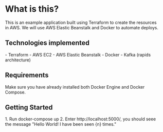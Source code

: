 <h1>What is this?</h1>

This is an example application built using Terraform to create the resources in AWS. We will use AWS Elastic Beanstalk and Docker to automate deploys.

<h2>Technologies implemented</h2>
- Terraform
- AWS EC2
- AWS Elastic Beanstalk
- Docker
- Kafka (rapids architecture)

<h2>Requirements</h2>
Make sure you have already installed both Docker Engine and Docker Compose.

<h2>Getting Started</h2>
1. Run docker-compose up
2. Enter http://localhost:5000/, you should seee the message "Hello World! I have been seen {n} times."

